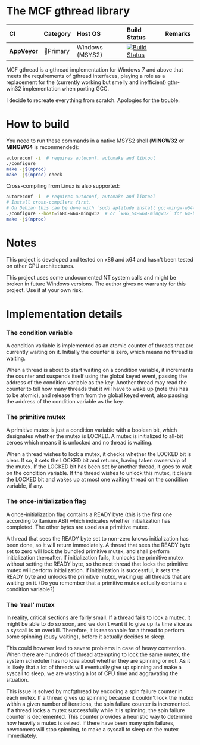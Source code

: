# The MCF gthread library

|CI            |Category                   |Host OS         |Build Status     |Remarks          |
|:-------------|:--------------------------|:---------------|:----------------|:----------------|
|[**AppVeyor**](https://ci.appveyor.com/project/lhmouse/mcfgthread) |:1st_place_medal:Primary |Windows (MSYS2) |[![Build Status](https://ci.appveyor.com/api/projects/status/github/lhmouse/mcfgthread?branch=master&svg=true)](https://ci.appveyor.com/project/lhmouse/mcfgthread) ||

MCF gthread is a gthread implementation for Windows 7 and above that meets the requirements of gthread interfaces, playing a role as a replacement for the (currently working but smelly and inefficient) gthr-win32 implementation when porting GCC.

I decide to recreate everything from scratch. Apologies for the trouble.

# How to build

You need to run these commands in a native MSYS2 shell (**MINGW32** or **MINGW64** is recommended):

```sh
autoreconf -i  # requires autoconf, automake and libtool
./configure
make -j$(nproc)
make -j$(nproc) check
```

Cross-compiling from Linux is also supported:

```sh
autoreconf -i  # requires autoconf, automake and libtool
# Install cross-compilers first.
# On Debian this can be done with `sudo aptitude install gcc-mingw-w64-{i686,x86-64}`.
./configure --host=i686-w64-mingw32  # or `x86_64-w64-mingw32` for 64-bit builds
make -j$(nproc)
```

# Notes

This project is developed and tested on x86 and x64 and hasn't been tested on other CPU architectures.

This project uses some undocumented NT system calls and might be broken in future Windows versions. The author gives no warranty for this project. Use it at your own risk.

# Implementation details

### The condition variable

A condition variable is implemented as an atomic counter of threads that are currently waiting on it. Initially the counter is zero, which means no thread is waiting.

When a thread is about to start waiting on a condition variable, it increments the counter and suspends itself using the global keyed event, passing the address of the condition variable as the key. Another thread may read the counter to tell how many threads that it will have to wake up (note this has to be atomic), and release them from the global keyed event, also passing the address of the condition variable as the key.

### The primitive mutex

A primitive mutex is just a condition variable with a boolean bit, which designates whether the mutex is LOCKED. A mutex is initialized to all-bit zeroes which means it is unlocked and no thread is waiting.

When a thread wishes to lock a mutex, it checks whether the LOCKED bit is clear. If so, it sets the LOCKED bit and returns, having taken ownership of the mutex. If the LOCKED bit has been set by another thread, it goes to wait on the condition variable. If the thread wishes to unlock this mutex, it clears the LOCKED bit and wakes up at most one waiting thread on the condition variable, if any.

### The once-initialization flag

A once-initialization flag contains a READY byte (this is the first one according to Itanium ABI) which indicates whether initialization has completed. The other bytes are used as a primitive mutex.

A thread that sees the READY byte set to non-zero knows initialization has been done, so it will return immediately. A thread that sees the READY byte set to zero will lock the bundled primitive mutex, and shall perform initialization thereafter. If initialization fails, it unlocks the primitive mutex without setting the READY byte, so the next thread that locks the primitive mutex will perform initialization. If initialization is successful, it sets the READY byte and unlocks the primitive mutex, waking up all threads that are waiting on it. (Do you remember that a primitive mutex actually contains a condition variable?)

### The 'real' mutex

In reality, critical sections are fairly small. If a thread fails to lock a mutex, it might be able to do so soon, and we don't want it to give up its time slice as a syscall is an overkill. Therefore, it is reasonable for a thread to perform some spinning (busy waiting), before it actually decides to sleep.

This could however lead to severe problems in case of heavy contention. When there are hundreds of thread attempting to lock the same mutex, the system scheduler has no idea about whether they are spinning or not. As it is likely that a lot of threads will eventually give up spinning and make a syscall to sleep, we are wasting a lot of CPU time and aggravating the situation.

This issue is solved by mcfgthread by encoding a spin failure counter in each mutex. If a thread gives up spinning because it couldn't lock the mutex within a given number of iterations, the spin failure counter is incremented. If a thread locks a mutex successfully while it is spinning, the spin failure counter is decremented. This counter provides a heuristic way to determine how heavily a mutex is seized. If there have been many spin failures, newcomers will stop spinning, to make a syscall to sleep on the mutex immediately.
